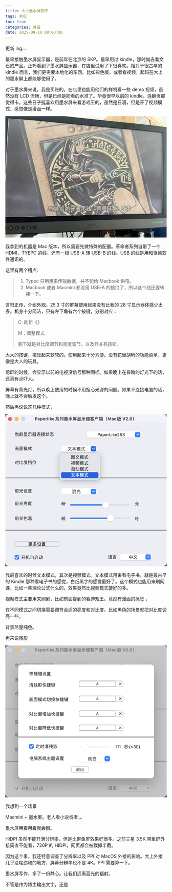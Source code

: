 ```yaml
---
title: 大上墨水屏测评
tags: 外设
toc: true
categories: 外设
date: 2025-08-10 00:00:00
---
```


更新 ing...

<!--more-->

最早接触墨水屏显示器，是前年在北京的 SKP。最早用过 kindle，那时候去看文石的产品。正巧看到了墨水屏显示器，在店里试用了下很喜欢。相对于很古早的 kindle 而言，我们更需要本地化的东西。比如彩色版，或者看视频，起码在大上的墨水屏上都能够使用了。

对于墨水屏来说，我是买账的。在店里也能用他们的样机看一些 demo 视频，虽然没有 LCD 流畅，但是已经是能看的水准了。毕竟很早以前的 kindle，连翻页都觉得卡。这些日子挺喜欢用墨水屏来看游戏王的，虽然是日漫，但是开了视频模式，感觉像是漫画一样。

![749ba0f79d91a534e3cbee7479f3ddd1](https://raw.githubusercontent.com/cloudsmithy/picgo-imh/master/749ba0f79d91a534e3cbee7479f3ddd1.jpg)

我拿到的机器是 Mac 版本，所以需要先做特殊的配置。革命者系列自带了一个 HDMI，TYEPC 的线，还有一根 USB-A 转 USB-B 的线。USB 的线是用和驱动软件通讯的。

这里有两个槽点:

> 1. Typec 只用用来传输数据，并不能给 Macbook 供电。
> 2. Macbook 或者 Macmini 都没用 USB-A 的接口了，所以这个线还要转接一下。

言归正传，介绍外观。25.3 寸的屏幕使用起来没有比我的 28 寸显示器体感少太多。机身十分简洁，只有左下角有六个按键，分别对应：

> C: 刷新《》
>
> M：调整模式
>
> 剩下就是对比度调节和亮度调节，以及开关机按钮。

大大的按键，按压起来软软的。使用起来十分方便。没有花里胡哨的功能菜单，更像是大人的玩具。

熄屏的时候，会显示以前的电视没信号那种图标。如果晚上在昏暗的灯光下的话，还真有点吓人。

屏幕有背光灯，所以晚上使用的时候不用担心光源的问题。如果不连接电脑的话，晚上就不会触发这个。

然后再说说这几种模式，

![image-20250810203434629](https://raw.githubusercontent.com/cloudsmithy/picgo-imh/master/image-20250810203434629.png)



我最喜欢的时候文本模式，其次是视频模式。文本模式用来看电子书，就是最古早的 Kindle 那种看电子书的感觉，白纸黑字的感觉最好了。这个模式也能用来刷网课，比如一些理论公式什么的，效果竟然比视频模式要好的多。



视频模式主要用来刷剧，比如前面提到的看游戏王。竟然有漫画的感觉 ，

在不同模式之间切换需要调节合适的亮度和对比度。比如黑色的场景就把对比度调亮一些。







背景尽量纯色。

再来说残影

![image-20250810203508034](https://raw.githubusercontent.com/cloudsmithy/picgo-imh/master/image-20250810203508034.png)

我想到一个场景

Macmini + 墨水屏。老人看小说或者，。

墨水屏用着用着就会困。

HiDPI 虽然不能开满分辨率，但是比带鱼屏效果好很多。之前三星 3.5K 带鱼屏外接简直不能看，720P 的 HIDPI，网页都会被截掉半截。

因为这个事，我还特意调查了分辨率以及 PPI 对 MacOS 外接的影响。大上外接几乎没啥违和的地方，屏幕分辨率也不是 4K。PPI 需要算一下。

墨水屏写作，多了一份静心。让我们远离蓝光的辐射。

不管是作为博主输出文字，还是
